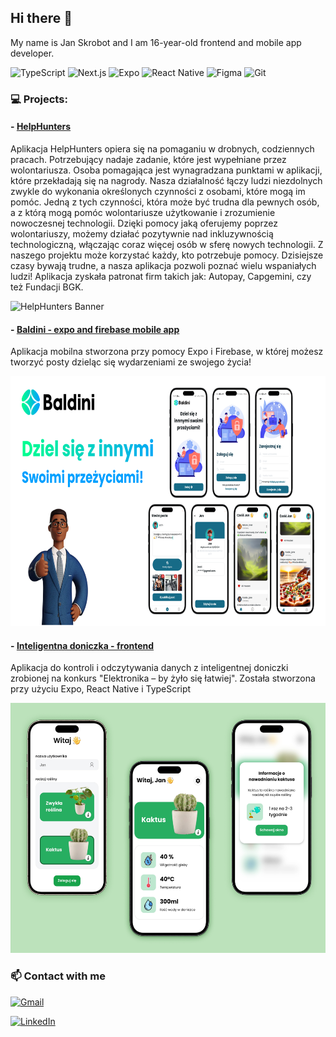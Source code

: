 ## Hi there 👋

My name is Jan Skrobot and I am 16-year-old frontend and mobile app developer.

![TypeScript](https://img.shields.io/badge/typescript-%23007ACC.svg?style=flat&logo=typescript&logoColor=white)
![Next.js](https://img.shields.io/badge/next.js-%23000000.svg?style=flat&logo=nextdotjs&logoColor=white)
![Expo](https://img.shields.io/badge/expo-1C1E24?style=flat&logo=expo&logoColor=white)
![React Native](https://img.shields.io/badge/react_native-%2320232a.svg?style=flat&logo=react&logoColor=%2361DAFB)
![Figma](https://img.shields.io/badge/figma-%23F24E1E.svg?style=flat&logo=figma&logoColor=white)
![Git](https://img.shields.io/badge/git-%23F05033.svg?style=flat&logo=git&logoColor=white)

### 💻 Projects:

#### - [HelpHunters](https://linktr.ee/helphunters)
Aplikacja HelpHunters opiera się na pomaganiu w drobnych, codziennych pracach. Potrzebujący nadaje zadanie, które jest wypełniane przez wolontariusza. Osoba pomagająca jest wynagradzana punktami w aplikacji, które przekładają się na nagrody. Nasza działalność łączy ludzi niezdolnych zwykle do wykonania określonych czynności z osobami, które mogą im pomóc. Jedną z tych czynności, która może być trudna dla pewnych osób, a z którą mogą pomóc wolontariusze użytkowanie i zrozumienie nowoczesnej technologii. Dzięki pomocy jaką oferujemy poprzez wolontariuszy, możemy działać pozytywnie nad inkluzywnością technologiczną, włączając coraz więcej osób w sferę nowych technologii. Z naszego projektu może korzystać każdy, kto potrzebuje pomocy. Dzisiejsze czasy bywają trudne, a nasza aplikacja pozwoli poznać wielu wspaniałych ludzi! Aplikacja zyskała patronat firm takich jak: Autopay, Capgemini, czy też Fundacji BGK.

<img src="https://github.com/janekskr/HelpHunters-mobile-app/blob/main/assets/images/app_icons/banner_app.png" alt="HelpHunters Banner" width="711" height="400">


#### - [Baldini - expo and firebase mobile app](https://github.com/janekskr/firebase-expo-app)
Aplikacja mobilna stworzona przy pomocy Expo i Firebase, w której możesz tworzyć posty dzieląc się wydarzeniami ze swojego życia!

<img src="https://raw.githubusercontent.com/janekskr/firebase-expo-app/main/assets/images/mockup.png" alt="Baldini Mockup" height="400" width="711">

#### - [Inteligentna doniczka - frontend](https://github.com/janekskr/inteligent-flower-pot-frontend)
Aplikacja do kontroli i odczytywania danych z inteligentnej doniczki zrobionej na konkurs "Elektronika – by żyło się łatwiej". Została stworzona przy użyciu Expo, React Native i TypeScript

<img src="https://raw.githubusercontent.com/janekskr/inteligent-flower-pot-frontend/main/src/assets/images/design.png" alt="Inteligentna Doniczka Mockup" height="400"  width="535">


### 📫 Contact with me

[![Gmail](https://img.shields.io/badge/Gmail-D14836?style=for-the-badge?style=flat&logo=gmail&logoColor=white)](mailto:janeczek.skrobot@gmail.com)

[![LinkedIn](https://img.shields.io/badge/linkedin-%230077B5.svg?style=flat&logo=linkedin&logoColor=white)](https://www.linkedin.com/in/jan-skrobot-a998b82a0/)
